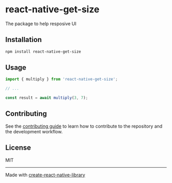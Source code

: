 # react-native-get-size

The package to help resposive UI

## Installation

```sh
npm install react-native-get-size
```

## Usage

```js
import { multiply } from 'react-native-get-size';

// ...

const result = await multiply(3, 7);
```

## Contributing

See the [contributing guide](CONTRIBUTING.md) to learn how to contribute to the repository and the development workflow.

## License

MIT

---

Made with [create-react-native-library](https://github.com/callstack/react-native-builder-bob)
